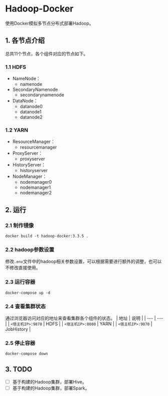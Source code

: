 # Hadoop-Docker
使用Docker模拟多节点分布式部署Hadoop。


## 1. 各节点介绍
总共11个节点，各个组件对应的节点如下。

### 1.1 HDFS
- NameNode：
    - namenode
- SecondaryNamenode
    - secondarynamenode
- DataNode：
    - datanode0
    - datanode1
    - datanode2

### 1.2 YARN
- ResourceManager：
    - resourcemanager
- ProxyServer：
    - proxyserver
- HistoryServer：
    - historyserver
- NodeManager：
    - nodemanager0
    - nodemanager1
    - nodemanager2


## 2. 运行
### 2.1 制作镜像
```SHELL
docker build -t hadoop-docker:3.3.5 .
```

### 2.2 hadoop参数设置
修改`.env`文件中的hadoop相关参数设置，可以根据需要进行额外的调整，也可以不修改直接使用。

### 2.3 运行容器
```SHELL
docker-compose up -d
```

### 2.4 查看集群状态
通过浏览器访问对应的地址来查看集群各个组件的状态。
| 地址 | 说明 |
| --- | --- |
| `<宿主机IP>:9870` | HDFS |
| `<宿主机IP>:8080` | YARN |
| `<宿主机IP>:9870` | JobHistory |

### 2.5 停止容器
```SHELL
docker-compose down
```

## 3. TODO
- [ ] 基于构建的Hadoop集群，部署Hive。
- [ ] 基于构建的Hadoop集群，部署Spark。
